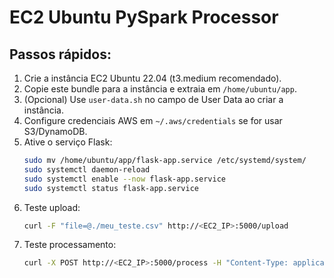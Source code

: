 # EC2 Ubuntu PySpark Processor

## Passos rápidos:

1. Crie a instância EC2 Ubuntu 22.04 (t3.medium recomendado).
2. Copie este bundle para a instância e extraia em `/home/ubuntu/app`.
3. (Opcional) Use `user-data.sh` no campo de User Data ao criar a instância.
4. Configure credenciais AWS em `~/.aws/credentials` se for usar S3/DynamoDB.
5. Ative o serviço Flask:
   ```bash
   sudo mv /home/ubuntu/app/flask-app.service /etc/systemd/system/
   sudo systemctl daemon-reload
   sudo systemctl enable --now flask-app.service
   sudo systemctl status flask-app.service
   ```
6. Teste upload:
   ```bash
   curl -F "file=@./meu_teste.csv" http://<EC2_IP>:5000/upload
   ```
7. Teste processamento:
   ```bash
   curl -X POST http://<EC2_IP>:5000/process -H "Content-Type: application/json" -d '{"input_path":"/home/ubuntu/uploads/meu_teste.csv"}'
   ```
